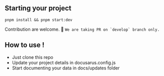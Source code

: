 ## Starting your project

```
pnpm install && pnpm start:dev
```

Contribution are welcome. 🚀
`` We are taking PR on `develop` branch only. ``

## How to use !

- Just clone this repo
- Update your project details in docusarus.config.js
- Start documenting your data in docs/updates folder
